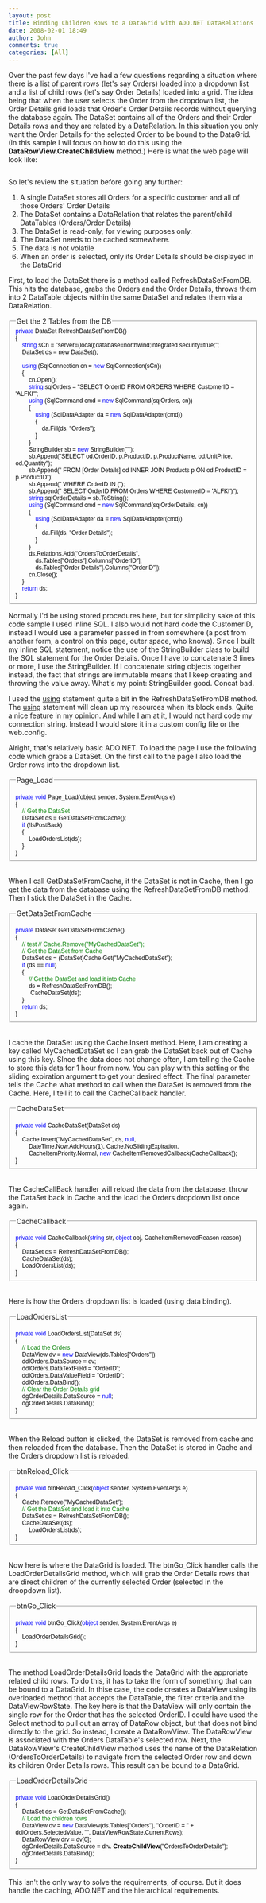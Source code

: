 ```yaml
---
layout: post
title: Binding Children Rows to a DataGrid with ADO.NET DataRelations
date: 2008-02-01 18:49
author: John
comments: true
categories: [All]
---
```

<P>Over the past few days I've had a few questions regarding a situation where there is a list of parent rows (let's say Orders) loaded into a dropdown list and a list of child rows (let's say Order Details) loaded into a grid. The idea being that when the user selects the Order from the dropdown list, the Order Details grid loads that Order's Order Details records without querying the database again. The DataSet contains all of&nbsp;the Orders and their Order Details rows&nbsp;and they are related by a DataRelation. In this situation you only want the Order Details for the selected Order to be bound to the DataGrid. (In this sample I wil focus on how to do this using the <B>DataRowView.CreateChildView</B> method.) Here is what the web page will look like:</P> <P><IMG alt="" src="/photos/jpapa/images/61700/original.aspx" border="0"></P> <P>So let's review the situation before going any further:</P> <OL> <LI> A single DataSet stores all Orders for a specific customer and all of those Orders' Order Details <LI> The DataSet contains a DataRelation that relates the parent/child DataTables (Orders/Order Details) <LI> The DataSet is read-only, for viewing purposes only. <LI> The DataSet needs to be cached somewhere. <LI> The data is not volatile <LI> When an order is selected, only its Order Details should be displayed in the DataGrid</LI></OL> <P>First, to load the DataSet there is a method called RefreshDataSetFromDB. This hits the database, grabs the Orders and&nbsp;the Order Details, throws them into 2 DataTable objects within the same DataSet and relates them via a DataRelation.</P> <FIELDSET> <LEGEND>Get the 2 Tables from the DB</LEGEND> <SPAN style="COLOR: black;font-size: 9pt;font-family:Arial;"><SPAN style="COLOR: blue;">private</SPAN> DataSet RefreshDataSetFromDB() <BR>{ <BR>&nbsp;&nbsp;&nbsp;&nbsp;<SPAN style="COLOR: blue">string</SPAN> sCn = "server=(local);database=northwind;integrated security=true;"; <BR>&nbsp;&nbsp;&nbsp;&nbsp;DataSet ds = <SPAN>new</SPAN> DataSet(); <BR><BR>&nbsp;&nbsp;&nbsp;&nbsp;<SPAN style="COLOR: blue">using</SPAN> (SqlConnection cn = <SPAN style="COLOR: blue">new</SPAN> SqlConnection(sCn)) <BR>&nbsp;&nbsp;&nbsp;&nbsp;{ <BR>&nbsp;&nbsp;&nbsp;&nbsp;&nbsp;&nbsp;&nbsp;&nbsp;cn.Open(); <BR>&nbsp;&nbsp;&nbsp;&nbsp;&nbsp;&nbsp;&nbsp;&nbsp;<SPAN style="COLOR: blue">string</SPAN> sqlOrders = "SELECT OrderID FROM ORDERS WHERE CustomerID = 'ALFKI'"; <BR>&nbsp;&nbsp;&nbsp;&nbsp;&nbsp;&nbsp;&nbsp;&nbsp;<SPAN style="COLOR: blue">using</SPAN> (SqlCommand cmd = <SPAN style="COLOR: blue">new</SPAN> SqlCommand(sqlOrders, cn)) <BR>&nbsp;&nbsp;&nbsp;&nbsp;&nbsp;&nbsp;&nbsp;&nbsp;{ <BR>&nbsp;&nbsp;&nbsp;&nbsp;&nbsp;&nbsp;&nbsp;&nbsp;&nbsp;&nbsp;&nbsp;&nbsp;<SPAN style="COLOR: blue">using</SPAN> (SqlDataAdapter da = <SPAN style="COLOR: blue">new</SPAN> SqlDataAdapter(cmd)) <BR>&nbsp;&nbsp;&nbsp;&nbsp;&nbsp;&nbsp;&nbsp;&nbsp;&nbsp;&nbsp;&nbsp;&nbsp;{ <BR>&nbsp;&nbsp;&nbsp;&nbsp;&nbsp;&nbsp;&nbsp;&nbsp;&nbsp;&nbsp;&nbsp;&nbsp;&nbsp;&nbsp;&nbsp;&nbsp;da.Fill(ds, "Orders"); <BR>&nbsp;&nbsp;&nbsp;&nbsp;&nbsp;&nbsp;&nbsp;&nbsp;&nbsp;&nbsp;&nbsp;&nbsp;} <BR>&nbsp;&nbsp;&nbsp;&nbsp;&nbsp;&nbsp;&nbsp;&nbsp;} <BR>&nbsp;&nbsp;&nbsp;&nbsp;&nbsp;&nbsp;&nbsp;&nbsp;StringBuilder sb = <SPAN style="COLOR: blue">new</SPAN> StringBuilder(""); <br>&nbsp;&nbsp;&nbsp;&nbsp;&nbsp;&nbsp;&nbsp;&nbsp;sb.Append("SELECT od.OrderID, p.ProductID, p.ProductName, od.UnitPrice, od.Quantity");<BR>&nbsp;&nbsp;&nbsp;&nbsp;&nbsp;&nbsp;&nbsp;&nbsp;sb.Append(" FROM [Order Details] od INNER JOIN Products p ON od.ProductID = p.ProductID"); <BR>&nbsp;&nbsp;&nbsp;&nbsp;&nbsp;&nbsp;&nbsp;&nbsp;sb.Append(" WHERE OrderID IN ("); <BR>&nbsp;&nbsp;&nbsp;&nbsp;&nbsp;&nbsp;&nbsp;&nbsp;sb.Append(" SELECT OrderID FROM Orders WHERE CustomerID = 'ALFKI')"); <BR>&nbsp;&nbsp;&nbsp;&nbsp;&nbsp;&nbsp;&nbsp;&nbsp;<SPAN style="COLOR: blue">string</SPAN> sqlOrderDetails = sb.ToString(); <BR>&nbsp;&nbsp;&nbsp;&nbsp;&nbsp;&nbsp;&nbsp;&nbsp;<SPAN style="COLOR: blue">using</SPAN> (SqlCommand cmd = <SPAN style="COLOR: blue">new</SPAN> SqlCommand(sqlOrderDetails, cn)) <BR>&nbsp;&nbsp;&nbsp;&nbsp;&nbsp;&nbsp;&nbsp;&nbsp;{ <BR>&nbsp;&nbsp;&nbsp;&nbsp;&nbsp;&nbsp;&nbsp;&nbsp;&nbsp;&nbsp;&nbsp;&nbsp;<SPAN style="COLOR: blue">using</SPAN> (SqlDataAdapter da = <SPAN style="COLOR: blue">new</SPAN> SqlDataAdapter(cmd)) <BR>&nbsp;&nbsp;&nbsp;&nbsp;&nbsp;&nbsp;&nbsp;&nbsp;&nbsp;&nbsp;&nbsp;&nbsp;{ <BR>&nbsp;&nbsp;&nbsp;&nbsp;&nbsp;&nbsp;&nbsp;&nbsp;&nbsp;&nbsp;&nbsp;&nbsp;&nbsp;&nbsp;&nbsp;&nbsp;da.Fill(ds, "Order Details"); <BR>&nbsp;&nbsp;&nbsp;&nbsp;&nbsp;&nbsp;&nbsp;&nbsp;&nbsp;&nbsp;&nbsp;&nbsp;} <BR>&nbsp;&nbsp;&nbsp;&nbsp;&nbsp;&nbsp;&nbsp;&nbsp;} <BR>&nbsp;&nbsp;&nbsp;&nbsp;&nbsp;&nbsp;&nbsp;&nbsp;ds.Relations.Add("OrdersToOrderDetails", <BR>&nbsp;&nbsp;&nbsp;&nbsp;&nbsp;&nbsp;&nbsp;&nbsp;&nbsp;&nbsp;&nbsp;&nbsp;ds.Tables["Orders"].Columns["OrderID"], <BR>&nbsp;&nbsp;&nbsp;&nbsp;&nbsp;&nbsp;&nbsp;&nbsp;&nbsp;&nbsp;&nbsp;&nbsp;ds.Tables["Order Details"].Columns["OrderID"]); <BR>&nbsp;&nbsp;&nbsp;&nbsp;&nbsp;&nbsp;&nbsp;&nbsp;cn.Close(); <BR>&nbsp;&nbsp;&nbsp;&nbsp;} <BR>&nbsp;&nbsp;&nbsp;&nbsp;<SPAN style="COLOR: blue">return</SPAN> ds; <BR>} <BR></SPAN> </FIELDSET> <P>Normally I'd be using stored procedures here, but for simplicity sake of this code sample I used inline SQL. I also would not hard code the CustomerID, instead I would use a parameter passed in from somewhere (a post from another form, a control on this page, outer space, who knows). Since I built my inline SQL statement, notice the use of the StringBuilder class to build the SQL statement for the Order Details. Once I have to concatenate 3 lines or more, I use the StringBuilder. If I concatenate string objects together instead, the fact that strings are immutable means that I keep creating and throwing the value away. What's my point: StringBuilder good. Concat bad. </P> <P>I used the <A href="/blogs/john.papa/archive/2005/04/01/60984.aspx">using</A> statement quite a bit in the RefreshDataSetFromDB method. The <A href="/blogs/john.papa/archive/2005/04/01/60984.aspx"> using</A> statement will clean up my resources when its block ends. Quite a nice feature in my opinion. And while I am at it, I would not hard code my connection string. Instead I would store it in a custom config file or the web.config. </P> <P>Alright, that's relatively basic ADO.NET. To load the page I use the following code which grabs a DataSet. On the first call to the page I also load the Order rows into the dropdown list.</P> <FIELDSET> <LEGEND>Page_Load</LEGEND> <SPAN style="COLOR: black;font-size: 9pt;font-family:Arial;"><BR><SPAN style="COLOR: blue">private</SPAN> <SPAN style="COLOR: blue">void</SPAN> Page_Load(object sender, System.EventArgs e) <BR>{ <BR>&nbsp;&nbsp;&nbsp;&nbsp;<SPAN style="COLOR: green">// Get the DataSet</SPAN> <BR>&nbsp;&nbsp;&nbsp;&nbsp;DataSet ds = GetDataSetFromCache(); <BR>&nbsp;&nbsp;&nbsp;&nbsp;<SPAN style="COLOR: blue">if</SPAN> (!IsPostBack) <BR>&nbsp;&nbsp;&nbsp;&nbsp;{ <BR>&nbsp;&nbsp;&nbsp;&nbsp;&nbsp;&nbsp;&nbsp;&nbsp;LoadOrdersList(ds); <BR>&nbsp;&nbsp;&nbsp;&nbsp;} <BR>} </SPAN> </FIELDSET> <P><BR> When I call GetDataSetFromCache, it the DataSet is not in Cache, then I go get the data from the database using the RefreshDataSetFromDB method. Then I stick the DataSet in the Cache. <BR> </P> <FIELDSET> <LEGEND>GetDataSetFromCache </LEGEND> <SPAN style="COLOR: black;font-size: 9pt;font-family:Arial;"><BR><SPAN style="COLOR: blue">private</SPAN> DataSet GetDataSetFromCache() <BR>{ <BR>&nbsp;&nbsp;&nbsp;&nbsp;<SPAN style="COLOR: green">// test // Cache.Remove("MyCachedDataSet");</SPAN> <BR>&nbsp;&nbsp;&nbsp;&nbsp;<SPAN style="COLOR: green">// Get the DataSet from Cache</SPAN> <BR>&nbsp;&nbsp;&nbsp;&nbsp;DataSet ds = (DataSet)Cache.Get("MyCachedDataSet"); <BR>&nbsp;&nbsp;&nbsp;&nbsp;<SPAN style="COLOR: blue">if</SPAN> (ds == <SPAN style="COLOR: blue">null</SPAN>) <BR>&nbsp;&nbsp;&nbsp;&nbsp;{ <BR>&nbsp;&nbsp;&nbsp;&nbsp;&nbsp;&nbsp;&nbsp;&nbsp;<SPAN style="COLOR: green">// Get the DataSet and load it into Cache</SPAN> <BR>&nbsp;&nbsp;&nbsp;&nbsp;&nbsp;&nbsp;&nbsp;&nbsp;ds = RefreshDataSetFromDB(); <BR>&nbsp;&nbsp;&nbsp;&nbsp;
&nbsp;&nbsp;&nbsp;&nbsp;CacheDataSet(ds); <BR>&nbsp;&nbsp;&nbsp;&nbsp;} <BR>&nbsp;&nbsp;&nbsp;&nbsp;<SPAN style="COLOR: blue">return</SPAN> ds; <BR>} <BR></SPAN> </FIELDSET> <P><BR> I cache the DataSet using the Cache.Insert method. Here, I am creating a key called MyCachedDataSet so I can grab the DataSet back out of Cache using this key. SInce the data does not change often, I am telling the Cache to store this data for 1 hour from now. You can play with this setting or the sliding expiration argument to get your desired effect. The final parameter tells the Cache what method to call when the DataSet is removed from the Cache. Here, I tell it to call the CacheCallback handler. <BR> </P> <FIELDSET> <LEGEND>CacheDataSet</LEGEND> <SPAN style="COLOR: black;font-size: 9pt;font-family:Arial;"><BR><SPAN style="COLOR: blue">private</SPAN> <SPAN style="COLOR: blue">void</SPAN> CacheDataSet(DataSet ds) <BR>{ <BR>&nbsp;&nbsp;&nbsp;&nbsp;Cache.Insert("MyCachedDataSet", ds, <SPAN style="COLOR: blue">null</SPAN>, <BR>&nbsp;&nbsp;&nbsp;&nbsp;&nbsp;&nbsp;&nbsp;&nbsp;DateTime.Now.AddHours(1), Cache.NoSlidingExpiration, <BR>&nbsp;&nbsp;&nbsp;&nbsp;&nbsp;&nbsp;&nbsp;&nbsp;CacheItemPriority.Normal, <SPAN style="COLOR: blue">new</SPAN> CacheItemRemovedCallback(CacheCallback)); <BR>} <BR></SPAN> </FIELDSET> <P><BR> The CacheCallBack handler will reload the data from the database, throw the DataSet back in Cache and the load the Orders dropdown list once again. </P> <FIELDSET> <LEGEND>CacheCallback</LEGEND> <SPAN style="COLOR: black;font-size: 9pt;font-family:Arial;"><BR><SPAN style="COLOR: blue">private</SPAN> <SPAN style="COLOR: blue">void</SPAN> CacheCallback(<SPAN style="COLOR: blue">string</SPAN> str, <SPAN style="COLOR: blue">object</SPAN> obj, CacheItemRemovedReason reason) <BR>{ <BR>&nbsp;&nbsp;&nbsp;&nbsp;DataSet ds = RefreshDataSetFromDB(); <BR>&nbsp;&nbsp;&nbsp;&nbsp;CacheDataSet(ds); <BR>&nbsp;&nbsp;&nbsp;&nbsp;LoadOrdersList(ds); <BR>} <BR></SPAN> </FIELDSET> <P><BR> Here is how the Orders dropdown list is loaded (using data binding). </P> <FIELDSET> <LEGEND>LoadOrdersList</LEGEND> <SPAN style="COLOR: black;font-size: 9pt;font-family:Arial;"><BR><SPAN style="COLOR: blue">private</SPAN> <SPAN style="COLOR: blue">void</SPAN> LoadOrdersList(DataSet ds) <BR>{ <BR>&nbsp;&nbsp;&nbsp;&nbsp;<SPAN style="COLOR: green">// Load the Orders</SPAN> <BR>&nbsp;&nbsp;&nbsp;&nbsp;DataView dv = <SPAN style="COLOR: blue">new</SPAN> DataView(ds.Tables["Orders"]); <BR>&nbsp;&nbsp;&nbsp;&nbsp;ddlOrders.DataSource = dv; <BR>&nbsp;&nbsp;&nbsp;&nbsp;ddlOrders.DataTextField = "OrderID"; <BR>&nbsp;&nbsp;&nbsp;&nbsp;ddlOrders.DataValueField = "OrderID"; <BR>&nbsp;&nbsp;&nbsp;&nbsp;ddlOrders.DataBind(); <BR>&nbsp;&nbsp;&nbsp;&nbsp;<SPAN style="COLOR: green">// Clear the Order Details grid</SPAN> <BR>&nbsp;&nbsp;&nbsp;&nbsp;dgOrderDetails.DataSource = <SPAN style="COLOR: blue">null</SPAN>; <BR>&nbsp;&nbsp;&nbsp;&nbsp;dgOrderDetails.DataBind(); <BR>} <BR></SPAN> </FIELDSET> <P><BR> When the Reload button is clicked, the DataSet is removed from cache and then reloaded from the database. Then the DataSet is stored in Cache and the Orders dropdown list is reloaded. </P> <FIELDSET> <LEGEND>btnReload_Click</LEGEND> <SPAN style="COLOR: black;font-size: 9pt;font-family:Arial;"><BR><SPAN style="COLOR: blue">private</SPAN> <SPAN style="COLOR: blue">void</SPAN> btnReload_Click(<SPAN style="COLOR: blue">object</SPAN> sender, System.EventArgs e) <BR>{ <BR>&nbsp;&nbsp;&nbsp;&nbsp;Cache.Remove("MyCachedDataSet"); <BR>&nbsp;&nbsp;&nbsp;&nbsp;<SPAN style="COLOR: green">// Get the DataSet and load it into Cache</SPAN> <BR>&nbsp;&nbsp;&nbsp;&nbsp;DataSet ds = RefreshDataSetFromDB(); <BR>&nbsp;&nbsp;&nbsp;&nbsp;CacheDataSet(ds); <BR>&nbsp;&nbsp;&nbsp;&nbsp;&nbsp;&nbsp;&nbsp;&nbsp;LoadOrdersList(ds); <BR>} <BR></SPAN> </FIELDSET> <P><BR> Now here is where the DataGrid is loaded. The btnGo_Click handler calls the LoadOrderDetailsGrid method, which will grab the Order Details rows that are direct children of the currently selected Order (selected in the droopdown list). </P> <FIELDSET> <LEGEND>btnGo_Click</LEGEND> <SPAN style="COLOR: black;font-size: 9pt;font-family:Arial;"><BR><SPAN style="COLOR: blue">private</SPAN> <SPAN style="COLOR: blue">void</SPAN> btnGo_Click(<SPAN style="COLOR: blue">object</SPAN> sender, System.EventArgs e) <BR>{ <BR>&nbsp;&nbsp;&nbsp;&nbsp;LoadOrderDetailsGrid(); <BR>} <BR></SPAN> </FIELDSET> <P><BR> The method LoadOrderDetailsGrid loads the DataGrid with the approriate related child rows. To do this, it has to take the form of something that can be bound to a DataGrid. In thise case, the code creates a DataView using its overloaded method that accepts the DataTable, the filter criteria and the DataViewRowState. The key here is that the DataView will only contain the single row for the Order that has the selected OrderID. I could have used the Select method to pull out an array of DataRow object, but that does not bind directly to the grid. So instead, I create a DataRowView. The DataRowView is associated with the Orders DataTable's selected row. Next, the DataRowView's CreateChildView method uses the name of the DataRelation (OrdersToOrderDetails) to navigate from the selected Order row and down its children Order Details rows. This result can be bound to a DataGrid. </P> <FIELDSET> <LEGEND>LoadOrderDetailsGrid</LEGEND> <SPAN style="COLOR: black;font-size: 9pt;font-family:Arial;"><BR><SPAN style="COLOR: blue">private void</SPAN> LoadOrderDetailsGrid() <BR>{ <BR>&nbsp;&nbsp;&nbsp;&nbsp;DataSet ds = GetDataSetFromCache(); <BR>&nbsp;&nbsp;&nbsp;&nbsp;<SPAN style="COLOR: green">// Load the children rows</SPAN> <BR>&nbsp;&nbsp;&nbsp;&nbsp;DataView dv = <SPAN style="COLOR: blue">new</SPAN> DataView(ds.Tables["Orders"], "OrderID = " + ddlOrders.SelectedValue, "", DataViewRowState.CurrentRows); <BR>&nbsp;&nbsp;&nbsp;&nbsp;DataRowView drv = dv[0]; <BR>&nbsp;&nbsp;&nbsp;&nbsp;dgOrderDetails.DataSource = drv.<B> CreateChildView</B>("OrdersToOrderDetails"); <BR>&nbsp;&nbsp;&nbsp;&nbsp;dgOrderDetails.DataBind(); <BR>} <BR></SPAN> </FIELDSET> <BR> This isn't the only way to solve the requirements, of course. But it does handle the caching, ADO.NET and the hierarchical requirements. <BR> </SPAN>

